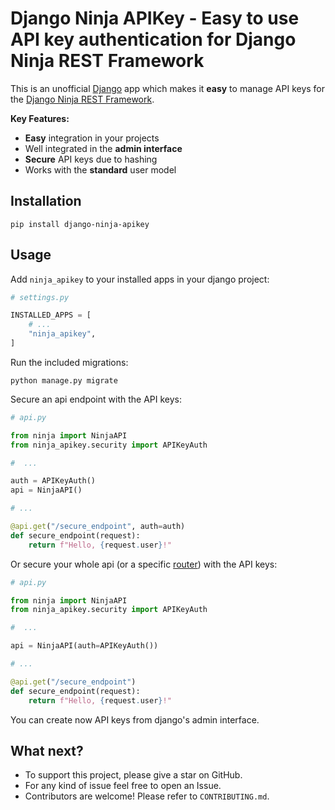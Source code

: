 # Django Ninja APIKey - Easy to use API key authentication for Django Ninja REST Framework
This is an unofficial [Django](https://github.com/django/django) app which makes it **easy** to manage API keys for the [Django Ninja REST Framework](https://github.com/vitalik/django-ninja).

**Key Features:**
- **Easy** integration in your projects
- Well integrated in the **admin interface**
- **Secure** API keys due to hashing 
- Works with the **standard** user model

## Installation

```
pip install django-ninja-apikey
```

## Usage
Add `ninja_apikey` to your installed apps in your django project:
```Python
# settings.py

INSTALLED_APPS = [
    # ...
    "ninja_apikey",
]
```
Run the included migrations:
```
python manage.py migrate
```
Secure an api endpoint with the API keys:
```Python
# api.py

from ninja import NinjaAPI
from ninja_apikey.security import APIKeyAuth

#  ...

auth = APIKeyAuth()
api = NinjaAPI()

# ...

@api.get("/secure_endpoint", auth=auth)
def secure_endpoint(request):
    return f"Hello, {request.user}!" 
```
Or secure your whole api (or a specific [router](https://django-ninja.rest-framework.com/tutorial/routers/)) with the API keys:
```Python
# api.py

from ninja import NinjaAPI
from ninja_apikey.security import APIKeyAuth

#  ...

api = NinjaAPI(auth=APIKeyAuth())

# ...

@api.get("/secure_endpoint")
def secure_endpoint(request):
    return f"Hello, {request.user}!" 
```
You can create now API keys from django's admin interface.

## What next?
- To support this project, please give a star on GitHub.
- For any kind of issue feel free to open an Issue.
- Contributors are welcome! Please refer to `CONTRIBUTING.md`.